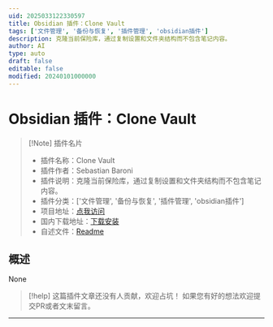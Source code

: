 ```yaml
---
uid: 2025033122330597
title: Obsidian 插件：Clone Vault
tags: ['文件管理', '备份与恢复', '插件管理', 'obsidian插件']
description: 克隆当前保险库，通过复制设置和文件夹结构而不包含笔记内容。
author: AI
type: auto
draft: false
editable: false
modified: 20240101000000
---
```


# Obsidian 插件：Clone Vault

> [!Note] 插件名片
> - 插件名称：Clone Vault
> - 插件作者：Sebastian Baroni
> - 插件说明：克隆当前保险库，通过复制设置和文件夹结构而不包含笔记内容。
> - 插件分类：['文件管理', '备份与恢复', '插件管理', 'obsidian插件']
> - 项目地址：[点我访问](https://github.com/laantorchaweb/clone-vault)
> - 国内下载地址：[下载安装](https://pkmer.cn/products/plugin/pluginMarket/?clone-vault)
> - 自述文件：[Readme](https://ghproxy.net/https://raw.githubusercontent.com/laantorchaweb/clone-vault/main/README.md)



## 概述

None


> [!help] 
> 这篇插件文章还没有人贡献，欢迎占坑！
> 如果您有好的想法欢迎提交PR或者文末留言。
> 

---



